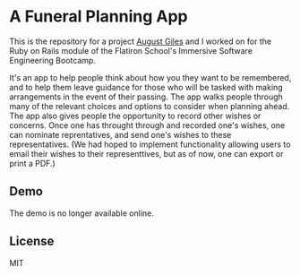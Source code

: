 # A Funeral Planning App

This is the repository for a project <a href="https://github.com/AugustGiles">August Giles</a> and I worked on for the Ruby on Rails module of the Flatiron School's Immersive Software Engineering Bootcamp. 

It's an app to help people think about how you they want to be remembered, and to help them leave guidance for those who will be tasked with making arrangements in the event of their passing. The app walks people through many of the relevant choices and options to consider when planning ahead. The app also gives people the opportunity to record other wishes or concerns. Once one has throught through and recorded one's wishes, one can nominate reprentatives, and send one's wishes to these representatives. (We had hoped to implement functionality allowing users to email their wishes to their representtives, but as of now, one can export or print a PDF.)



## Demo

The demo is no longer available online.


## License

MIT
